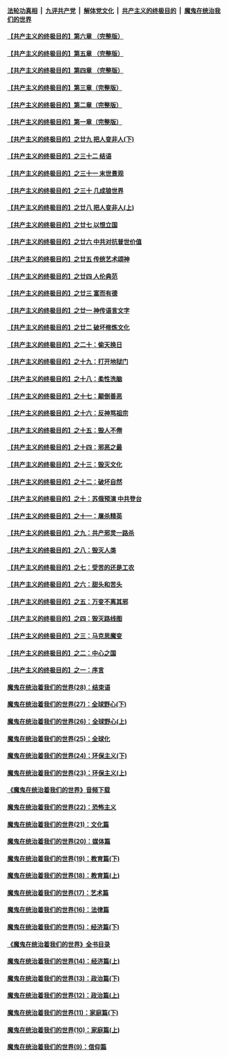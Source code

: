 

####  [法轮功真相](../../../../basic/blob/master/README.md?t=04150430) &nbsp;|&nbsp; [九评共产党](../../../../9ping.md/blob/master/README.md?t=04150430) &nbsp;|&nbsp; [解体党文化](../../../../jtdwh.md/blob/master/README.md?t=04150430)  &nbsp;|&nbsp; [共产主义的终极目的](../../../../gczydzjmd.md/blob/master/README.md?t=04150430) &nbsp;|&nbsp; [魔鬼在统治我们的世界](../../../../mgztzwmdsj.md/blob/master/README.md?t=04150430) 

#### [【共产主义的终极目的】第六章 （完整版）](../pages/nsc422/n11428913.md?t=04150430) 

#### [【共产主义的终极目的】第五章 （完整版）](../pages/nsc422/n11428912.md?t=04150430) 

#### [【共产主义的终极目的】第四章 （完整版）](../pages/nsc422/n11428907.md?t=04150430) 

#### [【共产主义的终极目的】第三章（完整版）](../pages/nsc422/n11428848.md?t=04150430) 

#### [【共产主义的终极目的】第二章（完整版）](../pages/nsc422/n11428831.md?t=04150430) 

#### [【共产主义的终极目的】第一章（完整版）](../pages/nsc422/n11417651.md?t=04150430) 

#### [【共产主义的终极目的】之廿九 把人变非人(下)](../pages/nsc422/n11344140.md?t=04150430) 

#### [【共产主义的终极目的】之三十二 结语](../pages/nsc422/n11360535.md?t=04150430) 

#### [【共产主义的终极目的】之三十一 末世景观](../pages/nsc422/n11351129.md?t=04150430) 

#### [【共产主义的终极目的】之三十 几成狼世界](../pages/nsc422/n11348280.md?t=04150430) 

#### [【共产主义的终极目的】之廿八 把人变非人(上)](../pages/nsc422/n11340492.md?t=04150430) 

#### [【共产主义的终极目的】之廿七 以恨立国](../pages/nsc422/n11336944.md?t=04150430) 

#### [【共产主义的终极目的】之廿六 中共对抗普世价值](../pages/nsc422/n11324785.md?t=04150430) 

#### [【共产主义的终极目的】之廿五 传统艺术颂神](../pages/nsc422/n11296396.md?t=04150430) 

#### [【共产主义的终极目的】之廿四 人伦典范](../pages/nsc422/n11296397.md?t=04150430) 

#### [【共产主义的终极目的】之廿三 富而有德](../pages/nsc422/n11283598.md?t=04150430) 

#### [【共产主义的终极目的】之廿一 神传语言文字](../pages/nsc422/n11263265.md?t=04150430) 

#### [【共产主义的终极目的】之廿二 破坏修炼文化](../pages/nsc422/n11245728.md?t=04150430) 

#### [【共产主义的终极目的】之二十：偷天换日](../pages/nsc422/n11238846.md?t=04150430) 

#### [【共产主义的终极目的】之十九：打开地狱门](../pages/nsc422/n11206376.md?t=04150430) 

#### [【共产主义的终极目的】之十八：柔性洗脑](../pages/nsc422/n11199994.md?t=04150430) 

#### [【共产主义的终极目的】之十七：颠倒善恶](../pages/nsc422/n11179782.md?t=04150430) 

#### [【共产主义的终极目的】之十六：反神骂祖宗](../pages/nsc422/n11166798.md?t=04150430) 

#### [【共产主义的终极目的】之十五：毁人不倦](../pages/nsc422/n11166792.md?t=04150430) 

#### [【共产主义的终极目的】之十四：邪恶之最](../pages/nsc422/n11150249.md?t=04150430) 

#### [【共产主义的终极目的】之十三：毁灭文化](../pages/nsc422/n11135227.md?t=04150430) 

#### [【共产主义的终极目的】之十二：破坏自然](../pages/nsc422/n11135214.md?t=04150430) 

#### [【共产主义的终极目的】之十：苏俄预演 中共登台](../pages/nsc422/n11118424.md?t=04150430) 

#### [【共产主义的终极目的】之十一：屠杀精英](../pages/nsc422/n11118442.md?t=04150430) 

#### [【共产主义的终极目的】之九：共产邪灵一路杀](../pages/nsc422/n11114139.md?t=04150430) 

#### [【共产主义的终极目的】之八：毁灭人类](../pages/nsc422/n11108503.md?t=04150430) 

#### [【共产主义的终极目的】之七：受苦的还是工农](../pages/nsc422/n11101809.md?t=04150430) 

#### [【共产主义的终极目的】之六：甜头和苦头](../pages/nsc422/n11096971.md?t=04150430) 

#### [【共产主义的终极目的】之五：万变不离其邪](../pages/nsc422/n11091285.md?t=04150430) 

#### [【共产主义的终极目的】之四：毁灭路线图](../pages/nsc422/n11086284.md?t=04150430) 

#### [【共产主义的终极目的】之三：马克思魔变](../pages/nsc422/n11061941.md?t=04150430) 

#### [【共产主义的终极目的】之二：中心之国](../pages/nsc422/n11047728.md?t=04150430) 

#### [【共产主义的终极目的】之一：序言](../pages/nsc422/n11086077.md?t=04150430) 

#### [魔鬼在统治着我们的世界(28)：结束语](../pages/nsc422/n10936246.md?t=04150430) 

#### [魔鬼在统治着我们的世界(27)：全球野心(下)](../pages/nsc422/n10928319.md?t=04150430) 

#### [魔鬼在统治着我们的世界(26)：全球野心(上)](../pages/nsc422/n10900318.md?t=04150430) 

#### [魔鬼在统治着我们的世界(25)：全球化](../pages/nsc422/n10788205.md?t=04150430) 

#### [魔鬼在统治着我们的世界(24)：环保主义(下)](../pages/nsc422/n10695307.md?t=04150430) 

#### [魔鬼在统治着我们的世界(23)：环保主义(上)](../pages/nsc422/n10688613.md?t=04150430) 

#### [《魔鬼在统治着我们的世界》音频下载](../pages/nsc422/n10635553.md?t=04150430) 

#### [魔鬼在统治着我们的世界(22)：恐怖主义](../pages/nsc422/n10614727.md?t=04150430) 

#### [魔鬼在统治着我们的世界(21)：文化篇](../pages/nsc422/n10597706.md?t=04150430) 

#### [魔鬼在统治着我们的世界(20)：媒体篇](../pages/nsc422/n10586579.md?t=04150430) 

#### [魔鬼在统治着我们的世界(19)：教育篇(下)](../pages/nsc422/n10564808.md?t=04150430) 

#### [魔鬼在统治着我们的世界(18)：教育篇(上)](../pages/nsc422/n10526970.md?t=04150430) 

#### [魔鬼在统治着我们的世界(17)：艺术篇](../pages/nsc422/n10499093.md?t=04150430) 

#### [魔鬼在统治着我们的世界(16)：法律篇](../pages/nsc422/n10485969.md?t=04150430) 

#### [魔鬼在统治着我们的世界(15)：经济篇(下)](../pages/nsc422/n10469975.md?t=04150430) 

#### [《魔鬼在统治着我们的世界》全书目录](../pages/nsc422/n10464261.md?t=04150430) 

#### [魔鬼在统治着我们的世界(14)：经济篇(上)](../pages/nsc422/n10457370.md?t=04150430) 

#### [魔鬼在统治着我们的世界(13)：政治篇(下)](../pages/nsc422/n10448270.md?t=04150430) 

#### [魔鬼在统治着我们的世界(12)：政治篇(上)](../pages/nsc422/n10444576.md?t=04150430) 

#### [魔鬼在统治着我们的世界(11)：家庭篇(下)](../pages/nsc422/n10440961.md?t=04150430) 

#### [魔鬼在统治着我们的世界(10)：家庭篇(上)](../pages/nsc422/n10435448.md?t=04150430) 

#### [魔鬼在统治着我们的世界(9)：信仰篇](../pages/nsc422/n10432159.md?t=04150430) 

